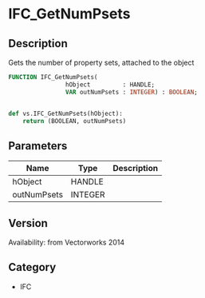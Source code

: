 # IFC_GetNumPsets

## Description
Gets the number of property sets, attached to the object

```pascal
FUNCTION IFC_GetNumPsets(
				hObject         : HANDLE;
				VAR outNumPsets : INTEGER) : BOOLEAN;
```

```python

def vs.IFC_GetNumPsets(hObject):
    return (BOOLEAN, outNumPsets)
```

## Parameters
|Name|Type|Description|
|---|---|---|
|hObject|HANDLE||
|outNumPsets|INTEGER||

## Version
Availability: from Vectorworks 2014
## Category
* IFC

